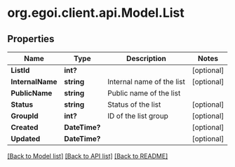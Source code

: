 # org.egoi.client.api.Model.List
## Properties

Name | Type | Description | Notes
------------ | ------------- | ------------- | -------------
**ListId** | **int?** |  | [optional] 
**InternalName** | **string** | Internal name of the list | [optional] 
**PublicName** | **string** | Public name of the list | 
**Status** | **string** | Status of the list | [optional] 
**GroupId** | **int?** | ID of the list group | [optional] 
**Created** | **DateTime?** |  | [optional] 
**Updated** | **DateTime?** |  | [optional] 

[[Back to Model list]](../README.md#documentation-for-models) [[Back to API list]](../README.md#documentation-for-api-endpoints) [[Back to README]](../README.md)

